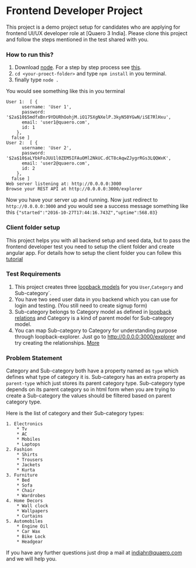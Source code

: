 # Frontend Developer Project

This project is a demo project setup for candidates who are applying for frontend UI/UX developer role at [Quaero 3 India]. Please clone this project and follow the steps mentioned in the test shared with you. 


### How to run this?

1. Download [node](https://nodejs.org/en/). For a step by step process see [this](https://docs.npmjs.com/getting-started/installing-node).
2. `cd <your-proect-folder>` and type `npm install` in you terminal.
3. finally type `node .`

You would see something like this in you terminal
```
User 1:  [ {
      username: 'User 1',
      password: '$2a$10$5mdfxBnr9YDURhOohjM.iO175XgNXelP.3kyN50YGwN/iSE7RlHxu',
      email: 'user1@quaero.com',
      id: 1
    },
  false ]
User 2:  [ {
      username: 'User 2',
      password: '$2a$10$aLYbkFoJUU1l0ZEM5IFAuOMl2NkUC.dCT8cAqwZJygrRGs3LQQWxK',
      email: 'user2@quaero.com',
      id: 2
    },
  false ]
Web server listening at: http://0.0.0.0:3000
Browse your REST API at http://0.0.0.0:3000/explorer
```
Now you have your server up and running. Now just redirect to `http://0.0.0.0:3000` and you would see a success message something like this `{"started":"2016-10-27T17:44:16.743Z","uptime":568.03}`

### Client folder setup

This project helps you with all backend setup and seed data, but to pass the frontend developer test you need to setup
the client folder and create angular app. For details how to setup the client folder you can follew this [tutorial](http://loopback.io/doc/en/lb2/AngularJS-JavaScript-SDK.html)

### Test Requirements

1. This project creates three [loopback models](http://loopback.io/doc/en/lb2/Defining-models.html) for you `User`,`Category` and Sub-category`. 
2. You have two seed user data in you backend which you can use for login and testing. (You still need to create signup form)
3. Sub-category belongs to Category model as defined in [loopback relations](http://loopback.io/doc/en/lb2/Creating-model-relations.html) and Category is a kind of parent model for Sub-category model. 
4. You can map Sub-category to Category for understanding purpose through loopback-explorer. Just go to http://0.0.0.0:3000/explorer and try creating the relationships. [More](http://loopback.io/doc/en/lb2/Use-API-Explorer.html)

### Problem Statement

Category and Sub-category both have a property named as `type` which defines what type of category it is. Sub-category has an extra property as `parent-type` which just stores its parent category type. Sub-category type depends on its parent category so in html form when you are trying to create a Sub-category the values should be filtered based on parent category type.

Here is the list of category and their Sub-category types: 
```
1. Electronics 
	* Tv
	* AC
	* Mobiles
	* Laptops
2. Fashion 
	* Shirts
	* Trousers
	* Jackets
	* Kurta
3. Furniture 
	* Bed
	* Sofa
	* Chair
	* Wardrobes
4. Home Decors 
	* Wall clock
	* Wallpapers
	* Curtains
5. Automobiles 
	* Engine Oil
	* Car Wax
	* Bike Lock
	* Headgear

```

If you have any further questions just drop a mail at indiahr@quaero.com and we will help you.





